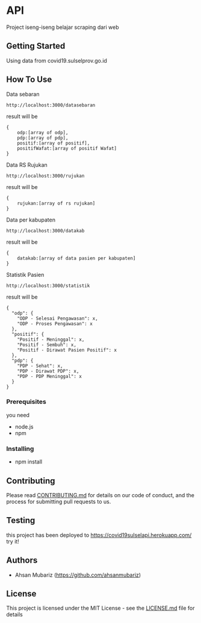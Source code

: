# API

Project iseng-iseng belajar scraping dari web

## Getting Started

Using data from covid19.sulselprov.go.id 

## How To Use

Data sebaran

```
http://localhost:3000/datasebaran
```
result will be
```
{
    odp:[array of odp],
    pdp:[array of pdp],
    positif:[array of positif],
    positifWafat:[array of positif Wafat]
}
```

Data RS Rujukan

```
http://localhost:3000/rujukan
```
result will be
```
{
    rujukan:[array of rs rujukan]
}
```

Data per kabupaten

```
http://localhost:3000/datakab
```
result will be
```
{
    datakab:[array of data pasien per kabupaten]
}
```

Statistik Pasien

```
http://localhost:3000/statistik
```
result will be
```
{
  "odp": {
    "ODP - Selesai Pengawasan": x,
    "ODP - Proses Pengawasan": x
  },
  "positif": {
    "Positif - Meninggal": x,
    "Positif - Sembuh": x,
    "Positif - Dirawat Pasien Positif": x
  },
  "pdp": {
    "PDP - Sehat": x,
    "PDP - Dirawat PDP": x,
    "PDP - PDP Meninggal": x
  }
}
```

### Prerequisites

you need

- node.js
- npm

### Installing
- npm install

## Contributing

Please read [CONTRIBUTING.md](https://gist.github.com/PurpleBooth/b24679402957c63ec426) for details on our code of conduct, and the process for submitting pull requests to us.

## Testing

this project has been deployed to https://covid19sulselapi.herokuapp.com/ 
try it!

## Authors

* Ahsan Mubariz (https://github.com/ahsanmubariz)


## License

This project is licensed under the MIT License - see the [LICENSE.md](LICENSE.md) file for details
